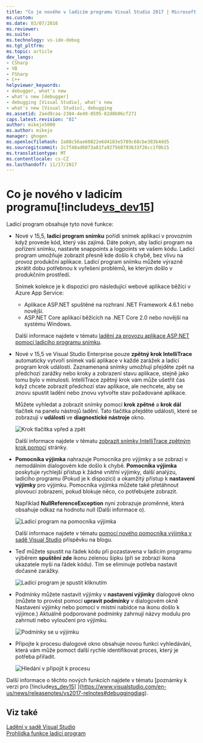 ```yaml
---
title: "Co je nového v ladicím programu Visual Studio 2017 | Microsoft Docs"
ms.custom: 
ms.date: 03/07/2016
ms.reviewer: 
ms.suite: 
ms.technology: vs-ide-debug
ms.tgt_pltfrm: 
ms.topic: article
dev_langs:
- CSharp
- VB
- FSharp
- C++
helpviewer_keywords:
- debugger, what's new
- what's new [debugger]
- debugging [Visual Studio], what's new
- what's new [Visual Studio], debugging
ms.assetid: 2aed9caa-2384-4e49-8595-82d8b06cf271
caps.latest.revision: "81"
author: mikejo5000
ms.author: mikejo
manager: ghogen
ms.openlocfilehash: 2a08c56ae60822e6d4183e5789c68cbe383b4dd5
ms.sourcegitcommit: 2c7f48ad6073a81fa927568793633f26cc1f0b15
ms.translationtype: MT
ms.contentlocale: cs-CZ
ms.lasthandoff: 11/17/2017
---
```

# <a name="whats-new-for-the-debugger-in-includevsdev15miscincludesvsdev15mdmd"></a>Co je nového v ladicím programu[!include[vs_dev15](../misc/includes/vs_dev15_md.md)]

Ladicí program obsahuje tyto nové funkce:

- Nové v 15,5, **ladicí program snímku** pořídí snímek aplikací v provozním když provede kód, který vás zajímá. Dáte pokyn, aby ladicí program na pořízení snímku, nastavte snappoints a logpoints ve vašem kódu. Ladicí program umožňuje zobrazit přesně kde došlo k chybě, bez vlivu na provoz produkční aplikace. Ladicí program snímku můžete výrazně zkrátit dobu potřebnou k vyřešení problémů, ke kterým došlo v produkčním prostředí.

    Snímek kolekce je k dispozici pro následující webové aplikace běžící v Azure App Service:

    * Aplikace ASP.NET spuštěné na rozhraní .NET Framework 4.6.1 nebo novější.
    * ASP.NET Core aplikací běžících na .NET Core 2.0 nebo novější na systému Windows.

    Další informace najdete v tématu [ladění za provozu aplikace ASP.NET pomocí ladicího programu snímku](../debugger/debug-live-azure-applications.md).

- Nové v 15,5 ve Visual Studio Enterprise pouze **zpětný krok IntelliTrace** automaticky vytvoří snímek vaší aplikace v každé zarážek a ladicí program krok události. Zaznamenaná snímky umožňují přejděte zpět na předchozí zarážky nebo kroky a zobrazení stavu aplikace, stejně jako tomu bylo v minulosti. IntelliTrace zpětný krok vám může ušetřit čas když chcete zobrazit předchozí stav aplikace, ale nechcete, aby se znovu spustit ladění nebo znovu vytvořte stav požadované aplikace.

    Můžete vyhledat a zobrazit snímky pomocí **krok zpětné** a **krok dál** tlačítek na panelu nástrojů ladění. Tato tlačítka přejděte události, které se zobrazují v **události** ve **diagnostické nástroje** okno.

    ![Krok tlačítka vpřed a zpět](../debugger/media/intellitrace-step-back-icons-description.png  "krok zpět a jejich předávání tlačítka")

    Další informace najdete v tématu [zobrazit snímky IntelliTrace zpětným krok pomocí](../debugger/how-to-use-intellitrace-step-back.md) stránky.

- **Pomocníka výjimka** nahrazuje Pomocníka pro výjimky a se zobrazí v nemodálním dialogovém kde došlo k chybě. **Pomocníka výjimka** poskytuje rychlejší přístup k žádné vnitřní výjimky, další analýzu, ladicího programu (Pokud je k dispozici) a okamžitý přístup k **nastavení výjimky** pro výjimku. Pomocníka výjimka můžete také přetáhnout plovoucí zobrazení, pokud blokuje něco, co potřebujete zobrazit.

    Například **NullReferenceException** nyní zobrazuje proměnné, která obsahuje odkaz na hodnotu null (Další informace o).

    ![Ladicí program na pomocníka výjimka](../debugger/media/dbg-exception-helper.png "DbgExceptionHelper")

    Další informace najdete v tématu [pomocí nového pomocníka výjimka v sadě Visual Studio](https://blogs.msdn.microsoft.com/visualstudioalm/2016/03/31/using-the-new-exception-helper-in-visual-studio-15-preview/) příspěvku na blogu.

- Teď můžete spustit na řádek kódu při pozastavena v ladicím programu výběrem **spuštění zde** ikonu zelenou šipku (při se zobrazí ikona ukazatele myši na řádek kódu). Tím se eliminuje potřeba nastavit dočasné zarážky.

    ![Ladicí program je spustit kliknutím](../debugger/media/dbg-run-to-click.png "DbgRunToClick") 

- Podmínky můžete nastavit výjimky v **nastavení výjimky** dialogové okno (můžete to provést pomocí **upravit podmínky** v dialogovém okně Nastavení výjimky nebo pomocí v místní nabídce na ikonu došlo k výjimce.) Aktuálně podporované podmínky zahrnují názvy modulu pro zahrnutí nebo vyloučení pro výjimku.

    ![Podmínky se u výjimku](../debugger/media/dbg-conditional-exception.png "DbgConditionalException")

- Připojte k procesu dialogové okno obsahuje novou funkci vyhledávání, která vám může pomoct další rychle identifikovat proces, který je potřeba přiřadit.

    ![Hledání v připojit k procesu](../debugger/media/dbg-attach-to-process-search.png "DbgAttachToProcessSearch") 

Další informace o těchto nových funkcích najdete v tématu [poznámky k verzi pro [!include[vs_dev15](../misc/includes/vs_dev15_md.md)] ](https://www.visualstudio.com/en-us/news/releasenotes/vs2017-relnotes#debuggingdiag).
  
## <a name="see-also"></a>Viz také  
 [Ladění v sadě Visual Studio](../debugger/index.md)  
 [Prohlídka funkce ladicí program](../debugger/debugger-feature-tour.md)